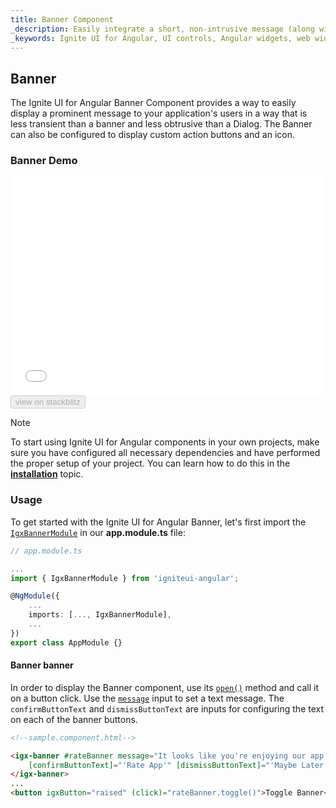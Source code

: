 ```yaml
---
title: Banner Component
_description: Easily integrate a short, non-intrusive message (along with optional actions) using Ignite UI for Angular Banner component.
_keywords: Ignite UI for Angular, UI controls, Angular widgets, web widgets, UI widgets, Angular, Native Angular Components Suite, Native Angular Controls, Native Angular Components Library, Angular Banner component, Angular Banner control
---
```

## Banner
<p class="highlight">
The Ignite UI for Angular Banner Component provides a way to easily display a prominent message to your application's users in a way that is less transient than a banner and less obtrusive than a Dialog. The Banner can also be configured to display custom action buttons and an icon.</p>
<div class="divider"></div>

### Banner Demo
<div class="sample-container loading" style="height: 350px">
    <iframe id="banner-sample-iframe" frameborder="0" seamless width="100%" height="100%" src="{environment:demosBaseUrl}/banner-sample-1" onload="onSampleIframeContentLoaded(this);"></iframe>
</div>
<div>
    <button data-localize="stackblitz" disabled class="stackblitz-btn" data-iframe-id="banner-sample-iframe" data-demos-base-url="{environment:demosBaseUrl}">view on stackblitz</button>
</div>
<div class="divider--half"></div>

> [!NOTE]
> To start using Ignite UI for Angular components in your own projects, make sure you have configured all necessary dependencies and have performed the proper setup of your project. You can learn how to do this in the [**installation**](https://www.infragistics.com/products/ignite-ui-angular/getting-started#installation) topic.

### Usage
To get started with the Ignite UI for Angular Banner, let's first import the [`IgxBannerModule`]({environment:angularApiUrl}/classes/igxbannermodule.html) in our **app.module.ts** file:

```typescript
// app.module.ts

...
import { IgxBannerModule } from 'igniteui-angular';

@NgModule({
    ...
    imports: [..., IgxBannerModule],
    ...
})
export class AppModule {}
```
#### Banner banner
In order to display the Banner component, use its [`open()`]({environment:angularApiUrl}/classes/igxbannercomponent.html#open) method and call it on a button click. Use the [`message`]({environment:angularApiUrl}/classes/igxbannercomponent.html#message) input to set a text message. The `confirmButtonText` and `dismissButtonText` are inputs for configuring the text on each of the banner buttons.

```html
<!--sample.component.html-->

<igx-banner #rateBanner message="It looks like you're enjoying our app. Would you like to rate it?" icon="star_rate"
    [confirmButtonText]="'Rate App'" [dismissButtonText]="'Maybe Later'">
</igx-banner>
...
<button igxButton="raised" (click)="rateBanner.toggle()">Toggle Banner</button>
```